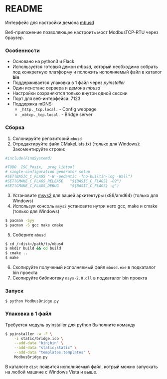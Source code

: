 # README

Интерфейс для настройки демона [mbusd](https://github.com/3cky/mbusd)

Веб-приложение позволяющее настроить мост ModbusTCP-RTU через браузер.

### Особенности
* Основано на python3 и Flack
* Используется готовый демон _mbusd,_ который необходимо собрать под
конкретную платформу и положить исполняемый файл в каталог **bin**
* Поддерживается упаковка в 1 файл через _pyinstaller_
* Один иснстанс сервера и демона _mbusd_
* Настройки сохраняются только внутри одной сессии
* Порт для веб-интерфейса: 7123
* Поддержка mDNS:
    * `_http._tcp.local.` - Config webpage
    * `_mbtcp._tcp.local.` - Bridge server

### Сборка
1. Склонируйте репозиторий `mbusd`
2. Отредактируйте файл CMakeLists.txt (только для Windows):
    Закоментируйте строки:
```bash
#include(FindSystemd)

#TODO  ISC_Posix,  prog_libtool
# single-configuration generator setup
#SET(BASIC_C_FLAGS "-W -pedantic -fno-builtin-log -Wall")
#SET(CMAKE_C_FLAGS_RELEASE   "${BASIC_C_FLAGS} -O2")
#SET(CMAKE_C_FLAGS_DEBUG     "${BASIC_C_FLAGS} -g")
```

3. Установите [msys2](https://www.msys2.org/) для вашей архитектуры (x86/amd64) (только для Windows)
4. Используя консоль `msys2` установите нутри него gcc, make и cmake (только для Windows)
```bash
$ pacman -Syy
$ pacman -S gcc make cmake
```

5. Соберите `mbusd`
```bash
$ cd /<disk>/path/to/mbusd
$ mkdir build && cd build
$ cmake ..
$ make
```

6. Скопируйте полученый исполняемый файл `mbusd.exe` в подкаталог bin проекта
7. Скопируйте библиотеку `msys-2.0.dll` в подкаталог bin проекта


### Запуск
`$ python ModbusBridge.py`

### Упаковка в 1 файл
Требуется модуль pyinstaller для python
Выполните команду
```bash
$ pyinstaller -w -F \
    -i static/bridge.ico \
    --add-data "bin;bin" \
    --add-data "static;static" \
    --add-data "templates;templates" \
    ModbusBridge.py 
```
В каталоге `dist` появится исполняемый файл, котрый можно
запускать на любой машине с Windows Vista и выше.
